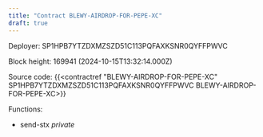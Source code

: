 ```yaml
---
title: "Contract BLEWY-AIRDROP-FOR-PEPE-XC"
draft: true
---
```

Deployer: SP1HPB7YTZDXMZSZD51C113PQFAXKSNR0QYFFPWVC


 



Block height: 169941 (2024-10-15T13:32:14.000Z)

Source code: {{<contractref "BLEWY-AIRDROP-FOR-PEPE-XC" SP1HPB7YTZDXMZSZD51C113PQFAXKSNR0QYFFPWVC BLEWY-AIRDROP-FOR-PEPE-XC>}}

Functions:

* send-stx _private_
